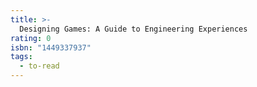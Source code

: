 ```yaml
---
title: >-
  Designing Games: A Guide to Engineering Experiences
rating: 0
isbn: "1449337937"
tags:
  - to-read
---
```


